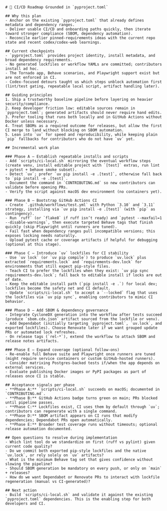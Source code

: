     # 🚦 CI/CD Roadmap Grounded in `pyproject.toml`

    ## Why this plan
    - Anchor on the existing `pyproject.toml` that already defines metadata and dependency ranges.
    - Deliver usable CI/CD and onboarding paths quickly, then iterate toward stronger compliance (SBOM, dependency automation).
    - Reconcile earlier pinned-requirements ideas with the current repo state and recent codex/codex-web learnings.

    ## Current checkpoints
    - `pyproject.toml` provides project identity, install metadata, and broad dependency requirements.
    - No generated lockfiles or workflow YAMLs are committed; contributors install ad hoc.
    - The Tornado app, Behave scenarios, and Playwright support exist but are not enforced in CI.
    - Codex-focused detours taught us which steps unblock automation first (lint/test gating, repeatable local script, artifact handling later).

    ## Guiding principles
    1. Ship a trustworthy baseline pipeline before layering on heavier security/compliance.
    2. Keep developer friction low: editable sources remain in `pyproject.toml`; generated artifacts should never require hand edits.
    3. Prefer tooling that runs both locally and in GitHub Actions without Docker unless necessary.
    4. Treat SBOMs as a required outcome for releases, but allow the first CI merge to land without blocking on SBOM automation.
    5. Lean into `uv` for speed and reproducibility, while keeping plain `pip` fallbacks for contributors who do not have `uv` yet.

    ## Incremental work plan

    ### Phase A — Establish repeatable installs and scripts
    - Add `scripts/ci-local.sh` mirroring the eventual workflow steps (create venv, install editable project with `[test]` extras, run lint + pytest + behave smoke subset).
    - Detect `uv`; prefer `uv pip install -e .[test]`, otherwise fall back to `pip install -e .[test]`.
    - Document the command in `CONTRIBUTING.md` so new contributors can validate before opening PRs.
    - Verify the script against macOS dev environment (no containers yet).

    ### Phase B — Bootstrap GitHub Actions CI
    - Create `.github/workflows/test.yml` with Python `3.10` and `3.11` strategy, installing via `uv pip install -e .[test]` (with `pip` as contingency).
    - Run `ruff` (or `flake8` if ruff isn’t ready) and `pytest --maxfail=1 --disable-warnings`, then execute targeted Behave tags that finish quickly (skip Playwright until runners are tuned).
    - Fail fast when dependency ranges pull incompatible versions; this exposes locking needs naturally.
    - Upload pytest cache or coverage artifacts if helpful for debugging (optional at this stage).

    ### Phase C — Introduce `uv` lockfiles for CI stability
    - Use `uv lock` (or `uv pip compile`) to produce `uv.lock` plus extracted `requirements.lock` and `requirements-dev.lock` for environments that still expect pip-style files.
    - Teach CI to prefer the lockfiles when they exist: `uv pip sync requirements-dev.lock`; fall back to editable install if locks are out of date.
    - Keep the editable install path (`pip install -e .`) for local dev; lockfiles become the safety net and CI default.
    - Update `scripts/ci-local.sh` to accept a `--locked` flag that uses the lockfiles via `uv pip sync`, enabling contributors to mimic CI behavior.

    ### Phase D — Add SBOM & dependency governance
    - Integrate CycloneDX generation into the workflow after tests succeed (produce `sbom.cdx.json` artifact sourced from the lockfile or venv).
    - Add Dependabot (initially targeting `pyproject.toml`, `uv.lock`, and exported lockfiles). Choose Renovate later if we want grouped update PRs or automated lock refreshes.
    - On release tags (`rel-*`), extend the workflow to attach SBOM and release notes artifacts.

    ### Phase E — Expand coverage (optional follow-ons)
    - Re-enable full Behave suite and Playwright once runners are tuned (might require service containers or custom GitHub-hosted runners).
    - Consider matrixing Postgres-backed tests if/when the app depends on external services.
    - Evaluate publishing Docker images or PyPI packages as part of releases once CI is stable.

    ## Acceptance signals per phase
    - **Phase A:** `scripts/ci-local.sh` succeeds on macOS; documented in `CONTRIBUTING.md`.
    - **Phase B:** GitHub Actions badge turns green on main; PRs blocked until pipeline passes.
    - **Phase C:** Lockfiles exist, CI uses them by default through `uv`; contributors can regenerate with a single command.
    - **Phase D:** SBOM artifact appears on CI runs that modify dependencies; Dependabot PRs open automatically.
    - **Phase E:** Broader test coverage runs without timeouts; optional release automation documented.

    ## Open questions to resolve during implementation
    - Which lint tool do we standardize on first (ruff vs pylint) given current code quality?
    - Do we commit both exported pip-style lockfiles and the native `uv.lock`, or rely solely on `uv` artifacts?
    - What is the minimum Behave tag set that gives confidence without slowing the pipeline?
    - Should SBOM generation be mandatory on every push, or only on `main` + releases?
    - How do we want Dependabot or Renovate PRs to interact with lockfile regeneration (manual vs CI-generated)?

    ## Next action
    - Build `scripts/ci-local.sh` and validate it against the existing `pyproject.toml` dependencies. This is the enabling step for both developers and CI.
